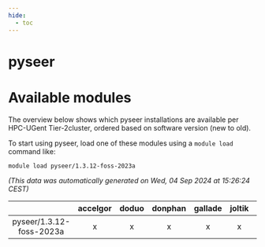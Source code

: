```yaml
---
hide:
  - toc
---
```


pyseer
======

# Available modules


The overview below shows which pyseer installations are available per HPC-UGent Tier-2cluster, ordered based on software version (new to old).

To start using pyseer, load one of these modules using a `module load` command like:

```shell
module load pyseer/1.3.12-foss-2023a
```

*(This data was automatically generated on Wed, 04 Sep 2024 at 15:26:24 CEST)*  

| |accelgor|doduo|donphan|gallade|joltik|shinx|skitty|
| :---: | :---: | :---: | :---: | :---: | :---: | :---: | :---: |
|pyseer/1.3.12-foss-2023a|x|x|x|x|x|x|x|
